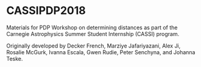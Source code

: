 # CASSIPDP2018
Materials for PDP Workshop on determining distances as part of the
Carnegie Astrophysics Summer Student Internship (CASSI) program.

Originally developed by Decker French, Marziye Jafariyazani, Alex Ji, 
Rosalie McGurk, Ivanna Escala, Gwen Rudie, Peter Senchyna, and Johanna Teske.

